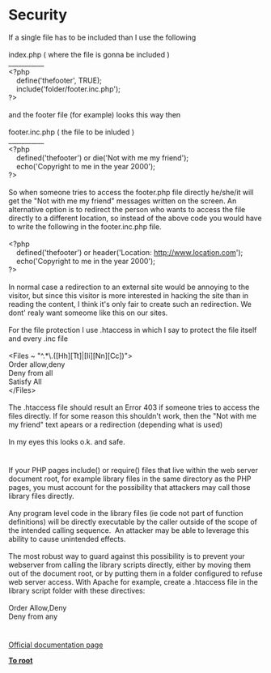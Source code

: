 # Security




<div class="phpcode"><span class="html">
If a single file has to be included than I use the following<br><br>index.php ( where the file is gonna be included )<br>___________<br><span class="default">&lt;?php<br>&#xA0; &#xA0; define</span><span class="keyword">(</span><span class="string">&apos;thefooter&apos;</span><span class="keyword">, </span><span class="default">TRUE</span><span class="keyword">);<br>&#xA0; &#xA0; include(</span><span class="string">&apos;folder/footer.inc.php&apos;</span><span class="keyword">);<br></span><span class="default">?&gt;<br></span><br>and the footer file (for example) looks this way then<br><br>footer.inc.php ( the file to be inluded )<br>___________<br><span class="default">&lt;?php<br>&#xA0; &#xA0; defined</span><span class="keyword">(</span><span class="string">&apos;thefooter&apos;</span><span class="keyword">) or die(</span><span class="string">&apos;Not with me my friend&apos;</span><span class="keyword">);<br>&#xA0; &#xA0; echo(</span><span class="string">&apos;Copyright to me in the year 2000&apos;</span><span class="keyword">);<br></span><span class="default">?&gt;<br></span><br>So when someone tries to access the footer.php file directly he/she/it will get the &quot;Not with me my friend&quot; messages written on the screen. An alternative option is to redirect the person who wants to access the file directly to a different location, so instead of the above code you would have to write the following in the footer.inc.php file.<br><br><span class="default">&lt;?php<br>&#xA0; &#xA0; defined</span><span class="keyword">(</span><span class="string">&apos;thefooter&apos;</span><span class="keyword">) or </span><span class="default">header</span><span class="keyword">(</span><span class="string">&apos;Location: <a href="http://www.location.com" rel="nofollow" target="_blank">http://www.location.com</a>&apos;</span><span class="keyword">);<br>&#xA0; &#xA0; echo(</span><span class="string">&apos;Copyright to me in the year 2000&apos;</span><span class="keyword">);<br></span><span class="default">?&gt;<br></span><br>In normal case a redirection to an external site would be annoying to the visitor, but since this visitor is more interested in hacking the site than in reading the content, I think it&apos;s only fair to create such an redirection. We dont&apos; realy want someome like this on our sites.<br><br>For the file protection I use .htaccess in which I say to protect the file itself and every .inc file<br><br>&lt;Files ~ &quot;^.*\.([Hh][Tt]|[Ii][Nn][Cc])&quot;&gt;<br>Order allow,deny<br>Deny from all<br>Satisfy All<br>&lt;/Files&gt;<br><br>The .htaccess file should result an Error 403 if someone tries to access the files directly. If for some reason this shouldn&apos;t work, then the &quot;Not with me my friend&quot; text apears or a redirection (depending what is used)<br><br>In my eyes this looks o.k. and safe.</span>
</div>
  

#


<div class="phpcode"><span class="html">
If your PHP pages include() or require() files that live within the web server document root, for example library files in the same directory as the PHP pages, you must account for the possibility that attackers may call those library files directly.&#xA0; <br><br>Any program level code in the library files (ie code not part of function definitions) will be directly executable by the caller outside of the scope of the intended calling sequence.&#xA0; An attacker may be able to leverage this ability to cause unintended effects.<br><br>The most robust way to guard against this possibility is to prevent your webserver from calling the library scripts directly, either by moving them out of the document root, or by putting them in a folder configured to refuse web server access. With Apache for example, create a .htaccess file in the library script folder with these directives:<br><br>Order Allow,Deny<br>Deny from any</span>
</div>
  

#

[Official documentation page](https://www.php.net/manual/en/security.php)

**[To root](/README.md)**
